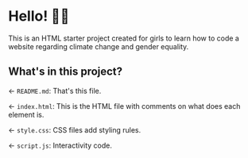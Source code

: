 # Hello! 🌱✨

This is an HTML starter project created for girls to learn how to code a website regarding climate change and gender equality.

## What's in this project?

← `README.md`: That's this file.

← `index.html`: This is the HTML file with comments on what does each element is. 

← `style.css`: CSS files add styling rules.

← `script.js`: Interactivity code.
